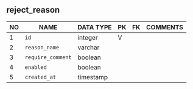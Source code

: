 
reject_reason
----------------------------


NO | NAME | DATA TYPE | PK | FK | COMMENTS
---|------|-----------|----|----|-------------------
1|`id` | integer | V |  | 
2|`reason_name` | varchar |  |  | 
3|`require_comment` | boolean |  |  | 
4|`enabled` | boolean |  |  | 
5|`created_at` | timestamp |  |  | 
